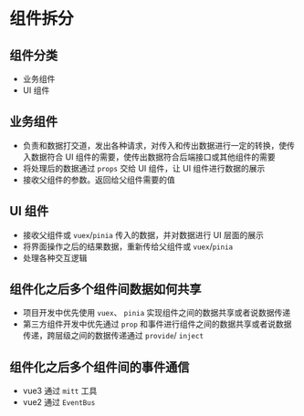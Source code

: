 # 组件拆分

## 组件分类

+ 业务组件
+ UI 组件

## 业务组件

+ 负责和数据打交道，发出各种请求，对传入和传出数据进行一定的转换，使传入数据符合 UI 组件的需要，使传出数据符合后端接口或其他组件的需要
+ 将处理后的数据通过 `props` 交给 UI 组件，让 UI 组件进行数据的展示
+ 接收父组件的参数。返回给父组件需要的值

## UI 组件

+ 接收父组件或 `vuex`/`pinia` 传入的数据，并对数据进行 UI 层面的展示
+ 将界面操作之后的结果数据，重新传给父组件或 `vuex`/`pinia`
+ 处理各种交互逻辑

## 组件化之后多个组件间数据如何共享

+ 项目开发中优先使用 `vuex`、 `pinia` 实现组件之间的数据共享或者说数据传递
+ 第三方组件开发中优先通过 `prop` 和事件进行组件之间的数据共享或者说数据传递，跨层级之间的数据传递通过 `provide`/ `inject`

## 组件化之后多个组件间的事件通信

+ vue3 通过 `mitt` 工具
+ vue2 通过 `EventBus`
